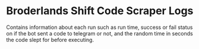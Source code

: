 # Broderlands Shift Code Scraper Logs
Contains information about each run such as run time, success or fail status on if the bot sent a code to telegram or not, and the random time in seconds the code slept for before executing.
